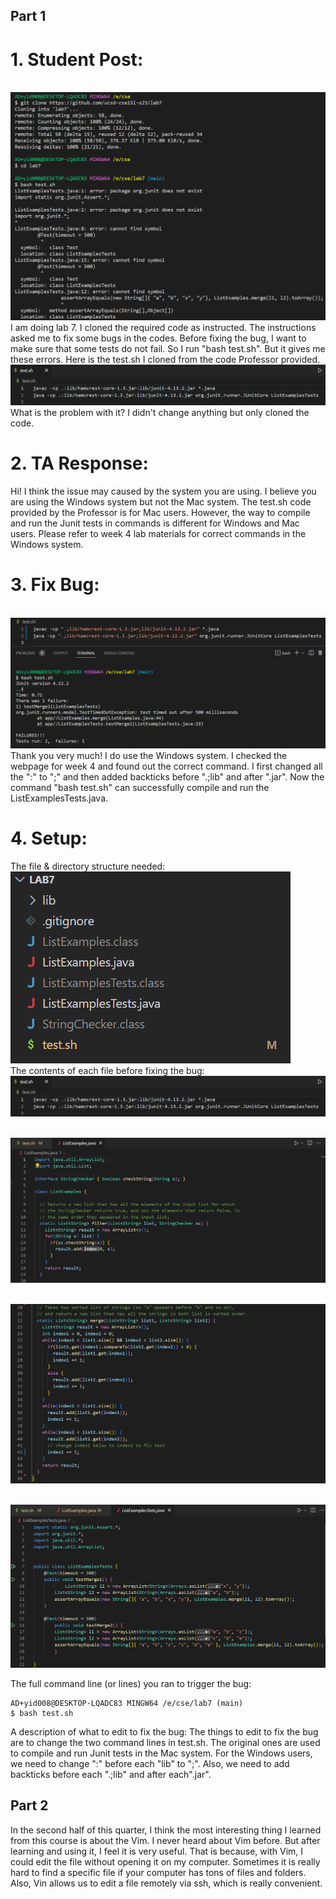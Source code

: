 ## Part 1
# 1. Student Post:
<br>![Image](error.png)<br>
I am doing lab 7. I cloned the required code as instructed. The instructions asked me to fix some bugs in the codes. Before fixing the bug, I want to make sure that some tests do not fail. So I run "bash test.sh". But it gives me these errors.
Here is the test.sh I cloned from the code Professor provided.
<br>![Image](bug.png)<br>
What is the problem with it? I didn't change anything but only cloned the code.
# 2. TA Response:
Hi! I think the issue may caused by the system you are using. I believe you are using the Windows system but not the Mac system. The test.sh code provided by the Professor is for Mac users. However, the way to compile and run the Junit tests in commands is different for Windows and Mac users. Please refer to week 4 lab materials for correct commands in the Windows system.
# 3. Fix Bug:
<br>![Image](corrected.png)<br>
Thank you very much! I do use the Windows system. I checked the webpage for week 4 and found out the correct command. I first changed all the ":" to ";" and then added backticks before ".;lib" and after ".jar". Now the command "bash test.sh" can successfully compile and run the ListExamplesTests.java.
# 4. Setup:
The file & directory structure needed:
<br>![Image](folder.png)<br>
The contents of each file before fixing the bug:
<br>![Image](bug.png)<br>

<br>![Image](content1.png)<br>

<br>![Image](content2.png)<br>

<br>![Image](content3.png)<br>

The full command line (or lines) you ran to trigger the bug:
```
AD+yid008@DESKTOP-LQADC83 MINGW64 /e/cse/lab7 (main)
$ bash test.sh
```
A description of what to edit to fix the bug:
The things to edit to fix the bug are to change the two command lines in test.sh. The original ones are used to compile and run Junit tests in the Mac system. For the Windows users, we need to change ":" before each "lib" to ";". Also, we need to add backticks before each ".;lib" and after each".jar".
## Part 2
In the second half of this quarter, I think the most interesting thing I learned from this course is about the Vim. I never heard about Vim before. But after learning and using it, I feel it is very useful. That is because, with Vim, I could edit the file without opening it on my computer. Sometimes it is really hard to find a specific file if your computer has tons of files and folders. Also, Vin allows us to edit a file remotely via ssh, which is really convenient.
